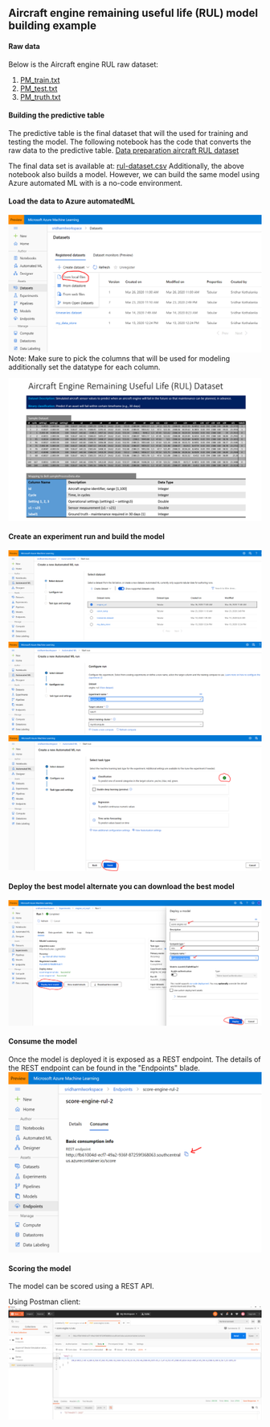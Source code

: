## Aircraft engine remaining useful life (RUL) model building example 

#### Raw data
Below is the Aircraft engine RUL raw dataset:
1. [PM_train.txt](./data/aircraft-rul/PM_train.txt)
2. [PM_test.txt](./data/aircraft-rul/PM_test.txt)
3. [PM_truth.txt](./data/aircraft-rul/PM_truth.txt)

#### Building the predictive table
The predictive table is the final dataset that will the used for training and testing the model. The following
notebook has the code that converts the raw data to the predictive table.
[Data preparation aircraft RUL dataset](https://dhanow.github.io/public/aircraft-engine-rul-model.html)

The final data set is available at: [rul-dataset.csv](./data/aircraft-rul/rul-dataset.csv)
Additionally, the above notebook also builds a model. However, we can build the same model using Azure automated ML with 
is a no-code environment.

#### Load the data to Azure automatedML
![loading data to automl](./images/loaddatatoautoml.PNG)
Note: Make sure to pick the columns that will be used for modeling additionally set the datatype for each column.

![](./images/dataset-details.PNG)


#### Create an experiment run and build the model
![Create a dataset](./images/experiment-load-data.PNG)
![Create an experiment](./images/experiment-run-setup.PNG)
![Select an algo class and run experiment](./images/experiment-select-algo.PNG)

#### Deploy the best model alternate you can download the best model
![Deploy best model](./images/experiment-deploy-model.PNG)

#### Consume the model
Once the model is deployed it is exposed as a REST endpoint. The details of the REST endpoint can be found in the 
"Endpoints" blade.
![Endpoint](./images/experiment-endpoint.PNG)

#### Scoring the model
The model can be scored using a REST API.

Using Postman client:
![Score the model](./images/experiment-score.PNG)





